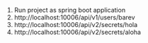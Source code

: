 1. Run project as spring boot application
2. http://localhost:10006/api/v1/users/barev
3. http://localhost:10006/api/v2/secrets/hola
4. http://localhost:10006/api/v2/secrets/aloha